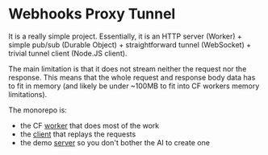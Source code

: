 # Webhooks Proxy Tunnel

It is a really simple project. Essentially, it is an HTTP server (Worker) + simple pub/sub (Durable Object) + straightforward tunnel (WebSocket) + trivial tunnel client (Node.JS client).

The main limitation is that it does not stream neither the request nor the response. This means that the whole request and response body data has to fit in memory (and likely be under ~100MB to fit into CF workers memory limitations).

The monorepo is:

- the CF [worker](./worker) that does most of the work
- the [client](./client) that replays the requests
- the demo [server](./server) so you don't bother the AI to create one
